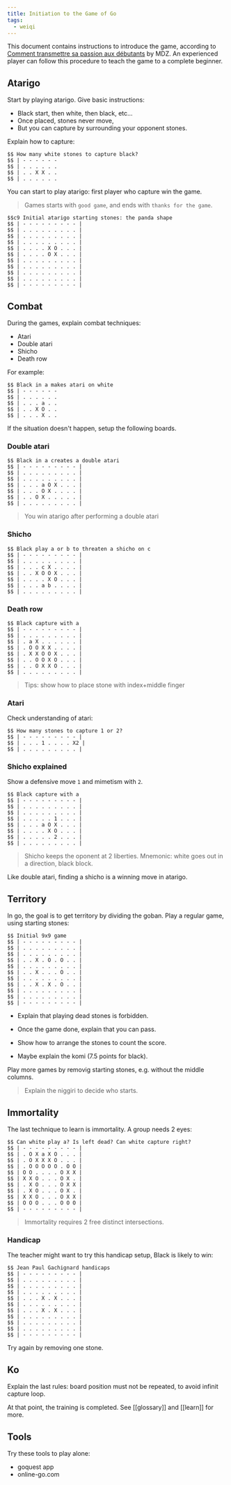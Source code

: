 ```yaml
---
title: Initiation to the Game of Go
tags:
  - weiqi
---
```


This document contains instructions to introduce the game, according to [Comment transmettre sa passion aux débutants](https://www.youtube.com/watch?v=4uRUuZNVvqM) by MDZ.
An experienced player can follow this procedure to teach the game to a complete beginner.

## Atarigo

Start by playing atarigo. Give basic instructions:
- Black start, then white, then black, etc...
- Once placed, stones never move,
- But you can capture by surrounding your opponent stones.

Explain how to capture:

```baduk
$$ How many white stones to capture black?
$$ | - - - - - -
$$ | . . . . . .
$$ | . . X X . .
$$ | . . . . . .
```

You can start to play atarigo: first player who capture win the game.

> Games starts with `good game`, and ends with `thanks for the game`.

```baduk
$$c9 Initial atarigo starting stones: the panda shape
$$ | - - - - - - - - - |
$$ | . . . . . . . . . |
$$ | . . . . . . . . . |
$$ | . . . . . . . . . |
$$ | . . . . X O . . . |
$$ | . . . . O X . . . |
$$ | . . . . . . . . . |
$$ | . . . . . . . . . |
$$ | . . . . . . . . . |
$$ | . . . . . . . . . |
$$ | - - - - - - - - - |
```

## Combat

During the games, explain combat techniques:
- Atari
- Double atari
- Shicho
- Death row

For example:
```baduk
$$ Black in a makes atari on white
$$ | - - - - - -
$$ | . . . . . .
$$ | . . . a . .
$$ | . . X O . .
$$ | . . . X . .
```

If the situation doesn't happen, setup the following boards.

### Double atari


```baduk
$$ Black in a creates a double atari
$$ | - - - - - - - - - |
$$ | . . . . . . . . . |
$$ | . . . . . . . . . |
$$ | . . . a O X . . . |
$$ | . . . O X . . . . |
$$ | . . O X . . . . . |
$$ | . . . . . . . . . |
```

> You win atarigo after performing a double atari

### Shicho

```baduk
$$ Black play a or b to threaten a shicho on c
$$ | - - - - - - - - - |
$$ | . . . . . . . . . |
$$ | . . . c X . . . . |
$$ | . . X O O X . . . |
$$ | . . . . X O . . . |
$$ | . . . a b . . . . |
$$ | . . . . . . . . . |
```

### Death row

```baduk
$$ Black capture with a
$$ | - - - - - - - - - |
$$ | . . . . . . . . . |
$$ | . a X . . . . . . |
$$ | . O O X X . . . . |
$$ | . X X O O X . . . |
$$ | . . O O X O . . . |
$$ | . . O X X O . . . |
$$ | . . . . . . . . . |
```

> Tips: show how to place stone with index+middle finger

### Atari

Check understanding of atari:

```baduk
$$ How many stones to capture 1 or 2?
$$ | - - - - - - - - - |
$$ | . . . 1 . . . . X2 |
$$ | . . . . . . . . . |
```

### Shicho explained

Show a defensive move `1` and mimetism with `2`.

```baduk
$$ Black capture with a
$$ | - - - - - - - - - |
$$ | . . . . . . . . . |
$$ | . . . . . . . . . |
$$ | . . . . . 1 . . . |
$$ | . . . a O X . . . |
$$ | . . . . X O . . . |
$$ | . . . . . 2 . . . |
$$ | . . . . . . . . . |
```

> Shicho keeps the oponent at 2 liberties. Mnemonic: white goes out in a direction, black block.

Like double atari, finding a shicho is a winning move in atarigo.

## Territory

In go, the goal is to get territory by dividing the goban.
Play a regular game, using starting stones:

```baduk
$$ Initial 9x9 game
$$ | - - - - - - - - - |
$$ | . . . . . . . . . |
$$ | . . . . . . . . . |
$$ | . . X . O . O . . |
$$ | . . . . . . . . . |
$$ | . . X . . . O . . |
$$ | . . . . . . . . . |
$$ | . . X . X . O . . |
$$ | . . . . . . . . . |
$$ | . . . . . . . . . |
$$ | - - - - - - - - - |
```

- Explain that playing dead stones is forbidden.

- Once the game done, explain that you can pass.

- Show how to arrange the stones to count the score.

- Maybe explain the komi (7.5 points for black).

Play more games by removig starting stones, e.g. without the middle columns.

> Explain the niggiri to decide who starts.

## Immortality

The last technique to learn is immortality. A group needs 2 eyes:

```baduk
$$ Can white play a? Is left dead? Can white capture right?
$$ | - - - - - - - - - |
$$ | . O X a X O . . . |
$$ | . O X X X O . . . |
$$ | . O O O O O . O O |
$$ | O O . . . . O X X |
$$ | X X O . . . O X . |
$$ | . X O . . . O X X |
$$ | . X O . . . O X . |
$$ | X X O . . . O X X |
$$ | O O O . . . O O O |
$$ | - - - - - - - - - |
```

> Immortality requires 2 free distinct intersections.

### Handicap

The teacher might want to try this handicap setup,
Black is likely to win:

```baduk
$$ Jean Paul Gachignard handicaps
$$ | - - - - - - - - - |
$$ | . . . . . . . . . |
$$ | . . . . . . . . . |
$$ | . . . . . . . . . |
$$ | . . . X . X . . . |
$$ | . . . . . . . . . |
$$ | . . . X . X . . . |
$$ | . . . . . . . . . |
$$ | . . . . . . . . . |
$$ | . . . . . . . . . |
$$ | - - - - - - - - - |
```

Try again by removing one stone.

## Ko

Explain the last rules: board position must not be repeated, to avoid infinit capture loop.

At that point, the training is completed.
See [[glossary]] and [[learn]] for more.

## Tools

Try these tools to play alone:

- goquest app
- online-go.com
